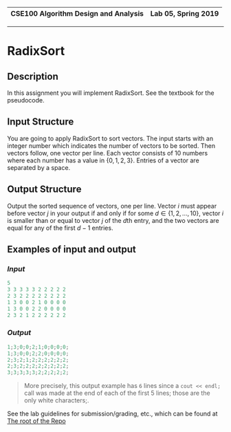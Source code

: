 | CSE100 Algorithm Design and Analysis | Lab 05, Spring 2019 |
| -- | -- |

---

# RadixSort

## Description

In this assignment you will implement RadixSort. See the textbook for the pseudocode.

## Input Structure

You are going to apply RadixSort to sort vectors. The input starts with an integer number which indicates the number of vectors to be sorted. Then vectors follow, one vector per line. Each vector consists of 10 numbers where each number has a value in $\{0, 1, 2, 3\}$. Entries of a vector are separated by a space.

## Output Structure

Output the sorted sequence of vectors, one per line. Vector $i$ must appear before vector $j$ in your output if and only if for some $d \in \{1, 2, \dots, 10\}$, vector $i$ is smaller than or equal to vector $j$ of the $d$th entry, and the two vectors are equal for any of the first $d - 1$ entries.

## Examples of input and output

### _Input_

```c++
5
3 3 3 3 3 2 2 2 2 2
2 3 2 2 2 2 2 2 2 2
1 3 0 0 2 1 0 0 0 0
1 3 0 0 2 2 0 0 0 0
2 3 2 1 2 2 2 2 2 2
```

### _Output_

```c++
1;3;0;0;2;1;0;0;0;0;
1;3;0;0;2;2;0;0;0;0;
2;3;2;1;2;2;2;2;2;2;
2;3;2;2;2;2;2;2;2;2;
3;3;3;3;3;2;2;2;2;2;
```

> More precisely, this output example has `6` lines since a `cout << endl;` call was made at the end of each of the first 5 lines; those are the only white characters;.

See the lab guidelines for submission/grading, etc., which can be found at [The root of the Repo](https://github.com/adriandarian/CSE100/Labs)
